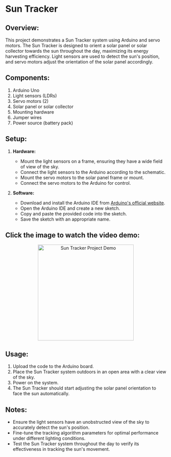 # Sun Tracker

## Overview:

This project demonstrates a Sun Tracker system using Arduino and servo motors. The Sun Tracker is designed to orient a solar panel or solar collector towards the sun throughout the day, maximizing its energy harvesting efficiency. Light sensors are used to detect the sun's position, and servo motors adjust the orientation of the solar panel accordingly.

## Components:

1. Arduino Uno
2. Light sensors (LDRs)
3. Servo motors (2)
4. Solar panel or solar collector
5. Mounting hardware
6. Jumper wires
7. Power source (battery pack)

## Setup:

1. **Hardware:**
   - Mount the light sensors on a frame, ensuring they have a wide field of view of the sky.
   - Connect the light sensors to the Arduino according to the schematic.
   - Mount the servo motors to the solar panel frame or mount.
   - Connect the servo motors to the Arduino for control.

2. **Software:**
   - Download and install the Arduino IDE from [Arduino's official website](https://www.arduino.cc/en/software).
   - Open the Arduino IDE and create a new sketch.
   - Copy and paste the provided code into the sketch.
   - Save the sketch with an appropriate name.

## Click the image to watch the video demo:


<p align="center">
  <a href="https://github.com/sohailaesmat14/Sun_Tracker/assets/170406386/ad844a4d-95f2-45df-8708-93374eebdf71">
    <img src="https://github.com/sohailaesmat14/Sun_Tracker/assets/170406386/0ba6a6db-ee4c-49c2-8d30-891779b4f484" alt="Sun Tracker Project Demo" width="300"/>
  </a>
</p>

## Usage:

1. Upload the code to the Arduino board.
2. Place the Sun Tracker system outdoors in an open area with a clear view of the sky.
3. Power on the system.
4. The Sun Tracker should start adjusting the solar panel orientation to face the sun automatically.

## Notes:

- Ensure the light sensors have an unobstructed view of the sky to accurately detect the sun's position.
- Fine-tune the tracking algorithm parameters for optimal performance under different lighting conditions.
- Test the Sun Tracker system throughout the day to verify its effectiveness in tracking the sun's movement.
